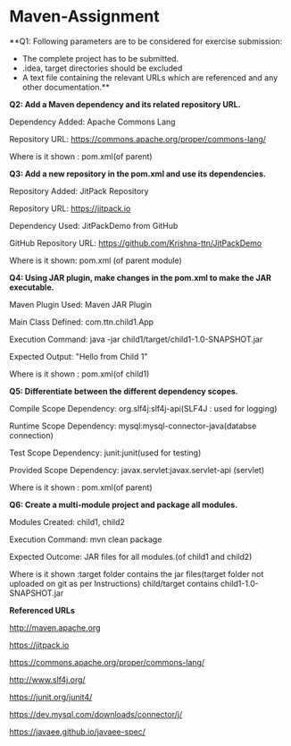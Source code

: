 # Maven-Assignment
**Q1: Following parameters are to be considered for exercise submission:

- The complete project has to be submitted.
- .idea, target directories should be excluded
- A text file containing the relevant URLs which are referenced and any other documentation.**

**Q2: Add a Maven dependency and its related repository URL.**

Dependency Added: Apache Commons Lang

Repository URL: https://commons.apache.org/proper/commons-lang/

Where is it shown : pom.xml(of parent)


**Q3: Add a new repository in the pom.xml and use its dependencies.**

Repository Added: JitPack Repository

Repository URL: https://jitpack.io

Dependency Used: JitPackDemo from GitHub

GitHub Repository URL: https://github.com/Krishna-ttn/JitPackDemo

Where is it shown: pom.xml (of parent module)


**Q4: Using JAR plugin, make changes in the pom.xml to make the JAR executable.**

Maven Plugin Used: Maven JAR Plugin

Main Class Defined: com.ttn.child1.App

Execution Command: java -jar child1/target/child1-1.0-SNAPSHOT.jar

Expected Output: "Hello from Child 1"

Where is it shown : pom.xml(of child1)


**Q5: Differentiate between the different dependency scopes.**

Compile Scope Dependency: org.slf4j:slf4j-api(SLF4J : used for logging)

Runtime Scope Dependency: mysql:mysql-connector-java(databse connection)

Test Scope Dependency: junit:junit(used for testing)

Provided Scope Dependency: javax.servlet:javax.servlet-api (servlet)

Where is it shown : pom.xml(of parent)


**Q6: Create a multi-module project and package all modules.**

Modules Created: child1, child2

Execution Command: mvn clean package

Expected Outcome: JAR files for all modules.(of child1 and child2)

Where is it shown :target folder contains the jar files(target folder not uploaded on git as per Instructions) child/target contains child1-1.0-SNAPSHOT.jar


**Referenced URLs**

http://maven.apache.org

https://jitpack.io

https://commons.apache.org/proper/commons-lang/

http://www.slf4j.org/

https://junit.org/junit4/

https://dev.mysql.com/downloads/connector/j/

https://javaee.github.io/javaee-spec/

